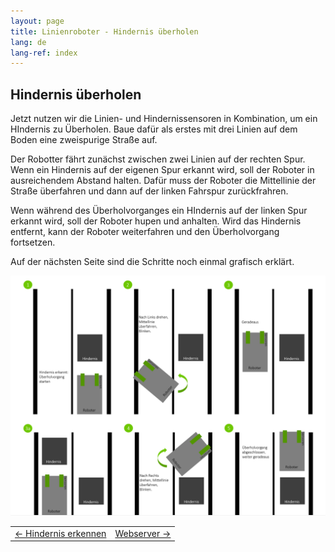 ```yaml
---
layout: page
title: Linienroboter - Hindernis überholen
lang: de
lang-ref: index
---
```


## Hindernis überholen

Jetzt nutzen wir die Linien- und Hindernissensoren in Kombination, um ein HIndernis zu Überholen. Baue dafür als erstes mit drei Linien auf dem Boden eine zweispurige Straße auf.

Der Robotter fährt zunächst zwischen zwei Linien auf der rechten Spur. Wenn ein Hindernis auf der eigenen Spur erkannt wird, soll der Roboter in ausreichendem Abstand halten. Dafür muss der Roboter die Mittellinie der Straße überfahren und dann auf der linken Fahrspur zurückfrahren.

Wenn während des Überholvorganges ein HIndernis auf der linken Spur erkannt wird, soll der Roboter hupen und anhalten. Wird das Hindernis entfernt, kann der Roboter weiterfahren und den Überholvorgang fortsetzen.

Auf der nächsten Seite sind die Schritte noch einmal grafisch erklärt.

<img src="img/hindernis_ueberholen.png" alt="Ueberholen1">

|            |            |
|:-----------|-----------:|
|<a href="./Hindernis-Erkennung.html"><- Hindernis erkennen</a>|<a href="./Webserver.html">Webserver -></a>|





